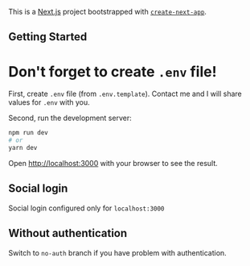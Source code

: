 This is a [Next.js](https://nextjs.org/) project bootstrapped with [`create-next-app`](https://github.com/vercel/next.js/tree/canary/packages/create-next-app).

## Getting Started

# Don't forget to create `.env` file!
First, create `.env` file (from `.env.template`).
Contact me and I will share values for `.env` with you.

Second, run the development server:

```bash
npm run dev
# or
yarn dev
```

Open [http://localhost:3000](http://localhost:3000) with your browser to see the result.

## Social login
Social login configured only for `localhost:3000`

## Without authentication
Switch to `no-auth` branch if you have problem with authentication.
